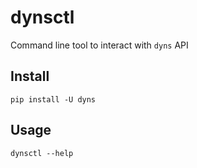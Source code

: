 # dynsctl

Command line tool to interact with `dyns` API

## Install

`pip install -U dyns`

## Usage

`dynsctl --help`
